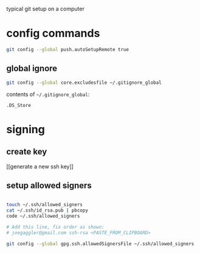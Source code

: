 typical git setup on a computer

# config commands

```bash
git config --global push.autoSetupRemote true
```

## global ignore
```bash
git config --global core.excludesfile ~/.gitignore_global
```

contents of `~/.gitignore_global`:
```
.DS_Store
```

# signing

## create key
[[generate a new ssh key]]

## setup allowed signers
```bash

touch ~/.ssh/allowed_signers
cat ~/.ssh/id_rsa.pub | pbcopy
code ~/.ssh/allowed_signers

# Add this line, fix order as shown:
# joegaggler@gmail.com ssh-rsa <PASTE_FROM_CLIPBOARD>

git config --global gpg.ssh.allowedSignersFile ~/.ssh/allowed_signers
```
